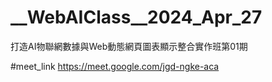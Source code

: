 
# __WebAIClass__2024_Apr_27
打造AI物聯網數據與Web動態網頁圖表顯示整合實作班第01期

#meet_link
https://meet.google.com/jgd-ngke-aca